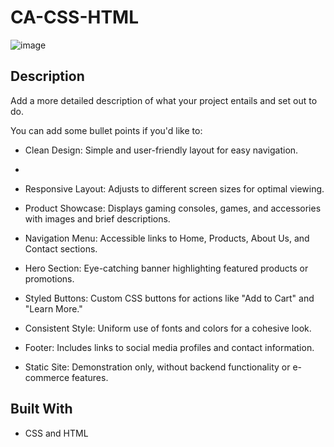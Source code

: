 # CA-CSS-HTML

![image](https://github.com/Ole12345678910/-CA-CSS-HTML-css/assets/144427985/f0d4608f-0d34-4401-ae0c-6dc2a42ccb50)

## Description

Add a more detailed description of what your project entails and set out to do.

You can add some bullet points if you'd like to:

- Clean Design: Simple and user-friendly layout for easy navigation.
- 
- Responsive Layout: Adjusts to different screen sizes for optimal viewing.

- Product Showcase: Displays gaming consoles, games, and accessories with images and brief descriptions.

- Navigation Menu: Accessible links to Home, Products, About Us, and Contact sections.

- Hero Section: Eye-catching banner highlighting featured products or promotions.

- Styled Buttons: Custom CSS buttons for actions like "Add to Cart" and "Learn More."

- Consistent Style: Uniform use of fonts and colors for a cohesive look.

- Footer: Includes links to social media profiles and contact information.

- Static Site: Demonstration only, without backend functionality or e-commerce features.

## Built With

- CSS and HTML

